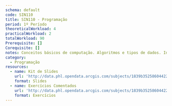 ```yaml
---
schema: default
code: SIN110
title: SIN110 - Programação
period: 1º Período
theoreticalWorkload: 4
practicalWorkload: 2
totalWorkload: 90
Prerequisite: []
Corequisite: []
notes: Conceitos básicos de computação. Algoritmos e tipos de dados. Introdução a Linguagem de Programação. Aplicações
category:
  - Programação
resources:
  - name: Kit de Slides
    url: 'http://data.phl.opendata.arcgis.com/subjects/1839b35258604422b0b520cbb668df0d_0.csv'
    format: Slides
  - name: Exercícios Comentados
    url: 'http://data.phl.opendata.arcgis.com/subjects/1839b35258604422b0b520cbb668df0d_0.zip'
    format: Exercícios
---
```

